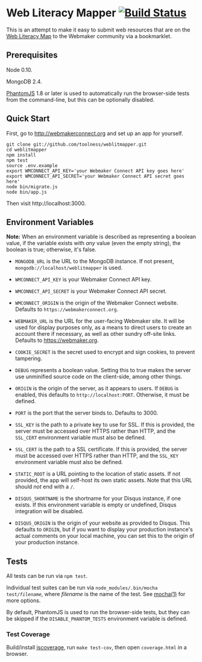 # Web Literacy Mapper [![Build Status](https://secure.travis-ci.org/toolness/weblitmapper.png?branch=master)](http://travis-ci.org/toolness/weblitmapper)

This is an attempt to make it easy to submit web resources that
are on the [Web Literacy Map](https://webmaker.org/standard)
to the Webmaker community via a bookmarklet.

## Prerequisites

Node 0.10.

MongoDB 2.4.

[PhantomJS][] 1.8 or later is used to automatically run the
browser-side tests from the command-line, but this can be optionally
disabled.

## Quick Start

First, go to http://webmakerconnect.org and set up an app for yourself.

```
git clone git://github.com/toolness/weblitmapper.git
cd weblitmapper
npm install
npm test
source .env.example
export WMCONNECT_API_KEY='your Webmaker Connect API key goes here'
export WMCONNECT_API_SECRET='your Webmaker Connect API secret goes here'
node bin/migrate.js
node bin/app.js
```

Then visit http://localhost:3000.

## Environment Variables

**Note:** When an environment variable is described as representing a
boolean value, if the variable exists with *any* value (even the empty
string), the boolean is true; otherwise, it's false.

* `MONGODB_URL` is the URL to the MongoDB instance. If not present,
  `mongodb://localhost/weblitmapper` is used.

* `WMCONNECT_API_KEY` is your Webmaker Connect API key.

* `WMCONNECT_API_SECRET` is your Webmaker Connect API secret.

* `WMCONNECT_ORIGIN` is the origin of the Webmaker Connect website. Defaults
  to `https://webmakerconnect.org`.

* `WEBMAKER_URL` is the URL for the user-facing Webmaker site. It will
  be used for display purposes only, as a means to direct users to
  create an account there if necessary, as well as other sundry
  off-site links. Defaults to https://webmaker.org.

* `COOKIE_SECRET` is the secret used to encrypt and sign cookies,
  to prevent tampering.

* `DEBUG` represents a boolean value. Setting this to true makes the server
  use unminified source code on the client-side, among other things.

* `ORIGIN` is the origin of the server, as it appears
  to users. If `DEBUG` is enabled, this defaults to
  `http://localhost:PORT`. Otherwise, it must be defined.

* `PORT` is the port that the server binds to. Defaults to 3000.

* `SSL_KEY` is the path to a private key to use for SSL. If this
  is provided, the server must be accessed over HTTPS rather
  than HTTP, and the `SSL_CERT` environment variable must also
  be defined.

* `SSL_CERT` is the path to a SSL certificate. If this
  is provided, the server must be accessed over HTTPS rather
  than HTTP, and the `SSL_KEY` environment variable must also
  be defined.

* `STATIC_ROOT` is a URL pointing to the location of static assets. If
  not provided, the app will self-host its own static assets. Note that
  this URL should *not* end with a `/`.

* `DISQUS_SHORTNAME` is the shortname for your Disqus instance, if one
  exists. If this environment variable is empty or undefined, Disqus
  integration will be disabled.

* `DISQUS_ORIGIN` is the origin of your website as provided to Disqus.
  This defaults to `ORIGIN`, but if you want to display your
  production instance's actual comments on your local machine, you
  can set this to the origin of your production instance.

## Tests

All tests can be run via `npm test`.

Individual test suites can be run via
<code>node_modules/.bin/mocha test/<em>filename</em></code>, where
*filename* is the name of the test. See [mocha(1)][] for more options.

By default, PhantomJS is used to run the browser-side tests, but they
can be skipped if the `DISABLE_PHANTOM_TESTS` environment variable is
defined.

### Test Coverage

Build/install [jscoverage][], run `make test-cov`, then open
`coverage.html` in a browser.

  [PhantomJS]: http://phantomjs.org/
  [mocha(1)]: http://mochajs.org/#usage
  [jscoverage]: https://github.com/visionmedia/node-jscoverage
